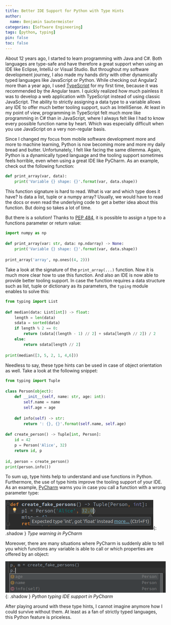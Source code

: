 ```yaml
---
title: Better IDE Support for Python with Type Hints
author:
  name: Benjamin Sautermeister
categories: [Software Engineering]
tags: [python, typing]
pin: false
toc: false
---
```


About 12 years ago, I started to learn programming with Java and C#. Both languages are type-safe and have therefore a great
support when using an IDE like Eclipse, IntelliJ or Visual Studio. But throughout my software development journey,
I also made my hands dirty with other dynamically typed languages like JavaScript or Python.
While checking out Angular2 more than a year ago, I used [TypeScript](https://www.typescriptlang.org/) for my first time,
because it was recommended by the Angular team. I quickly realized how much painless it was to develop a web application
with TypeScript instead of using classic JavaScript. The ability to strictly assigning a data type to a variable allows
any IDE to offer much better tooling support, such as IntelliSense. At least in my point of view, programming in TypeScript
felt much more like programming in C# than in JavaScript, where I always felt like I had to know every possible function name
by heart. Which was especially difficult when you use JavaScript on a very non-regular basis.

Since I changed my focus from mobile software development more and more to machine learning, Python is now becoming more and more
my daily bread and butter. Unfortunately, I felt like facing the same dilemma. Again, Python is a dynamically typed language
and the tooling support sometimes feels horrible, even when using a great IDE like PyCharm. As an example,
check out the following function:

```python
def print_array(var, data):
    print('Variable {} shape: {}'.format(var, data.shape))
```

This function signature is hard to read. What is var and which type does it have? Is data a list, tuple or a numpy array?
Usually, we would have to read the docs or even read the underlying code to get a better idea about this function.
But doing so takes a lot of time. 

But there is a solution! Thanks to [PEP 484](https://www.python.org/dev/peps/pep-0484/), it is possible to assign a type
to a functions parameter or return value:

```python
import numpy as np

def print_array(var: str, data: np.ndarray) -> None:
    print('Variable {} shape: {}'.format(var, data.shape))

print_array('array', np.ones((4, 2)))
```

Take a look at the signature of the `print_array(...)` function. Now it is much more clear how to use this function.
And also an IDE is now able to provide better tooling support. In case the function requires a data structure such as list,
tuple or dictionary as its parameters, the `typing` module enables to solve this:

```python
from typing import List

def median(data: List[int]) -> float:
    length = len(data)
    sdata = sorted(data)
    if length % 2 == 0:
        return (sdata[(length - 1) // 2] + sdata[length // 2]) / 2
    else:
        return sdata[length // 2]

print(median([3, 5, 2, 1, 4,6]))
```

Needless to say, these type hints can be used in case of object orientation as well. Take a look at the following snippet:

```python
from typing import Tuple

class Person(object):
    def __init__(self, name: str, age: int):
        self.name = name
        self.age = age

    def info(self) -> str:
        return ': {}, {}'.format(self.name, self.age)

def create_person() -> Tuple[int, Person]:
    id = 42
    p = Person('Alice', 32)
    return id, p

id, person = create_person()
print(person.info())
```

To sum up, type hints help to understand and use functions in Python. Furthermore, the use of type hints improve the tooling
support of your IDE. As an example, [PyCharm](https://www.jetbrains.com/pycharm/) warns you in case you call a function with
a wrong parameter type:

![Wrong type in PyCharm](/assets/img/posts/2017/py_wrong_type.png){: .shadow }
_Type warning in PyCharm_

Moreover, there are many situations where PyCharm is suddenly able to tell you which functions any variable is able to call
or which properties are offered by an object:

![Python typing in PyCharm](/assets/img/posts/2017/py_typing.png){: .shadow }
_Python typing IDE support in PyCharm_

After playing around with these type hints, I cannot imagine anymore how I could survive without them.
At least as a fan of strictly typed languages, this Python feature is priceless.
